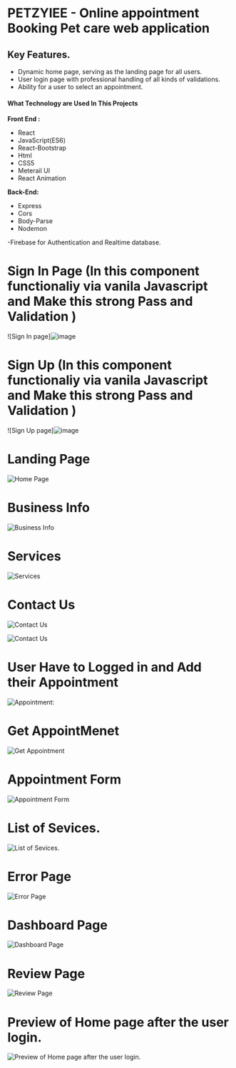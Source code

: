 
# PETZYIEE - Online appointment Booking Pet care web application 


## Key Features.
- Dynamic home page, serving as the landing page for all users.
- User login page with professional handling of all kinds of validations.
- Ability for a user to select an appointment.

#### What Technology are Used In This Projects

**Front End :** 
- React
- JavaScript(ES6)
- React-Bootstrap
- Html
- CSS5
- Meterail UI
- React Animation

**Back-End:** 
- Express
- Cors
- Body-Parse
- Nodemon
  
-Firebase for Authentication and Realtime database.
 
# Sign In Page (In this component functionaliy via vanila Javascript and Make this strong Pass and Validation )
![Sign In page]![image](https://github.com/anushreesshetty/petzyiee---MERN/assets/118381716/42483d25-856d-4efd-bd58-945d886c047e)


# Sign Up (In this component functionaliy via vanila Javascript and Make this strong Pass and Validation )
![Sign Up page]![image](https://github.com/anushreesshetty/petzyiee---MERN/assets/118381716/540f9bf2-f902-4b04-aa3e-a2aaf73c4e4a)

# Landing Page
![Home Page](https://github.com/anushreesshetty/petzyiee---MERN/assets/118381716/fc4bd7be-28c2-4821-b1fb-96ea3553e8c2)

# Business Info
![Business Info](https://github.com/anushreesshetty/petzyiee---MERN/assets/118381716/4c20d848-28ef-45fa-8c56-72eedc59b047)

# Services
![Services](https://github.com/anushreesshetty/petzyiee---MERN/assets/118381716/5794b80e-f9f1-4538-98d3-aff87168f85a)


# Contact Us
![Contact Us](https://github.com/anushreesshetty/petzyiee---MERN/assets/118381716/8e6bbc9c-7f1d-4e8a-9f25-08291972c956)

![Contact Us](https://github.com/anushreesshetty/petzyiee---MERN/assets/118381716/5686cf8e-1f97-465b-ac95-d85a9f8d1c97)

# User Have to Logged in and Add their Appointment
![Appointment:](https://github.com/anushreesshetty/petzyiee---MERN/assets/118381716/65542ba5-adbe-4855-8488-70f86ec0f57e)

# Get AppointMenet
![Get Appointment](https://github.com/anushreesshetty/petzyiee---MERN/assets/118381716/b05e9dbc-c67b-45f2-a5d3-cbc2d275e677)

# Appointment Form
![Appointment Form](https://github.com/anushreesshetty/petzyiee---MERN/assets/118381716/66adc6c4-8d5d-43cb-a258-55acd9ceed9f)

# List of Sevices.
![List of Sevices.](https://github.com/anushreesshetty/petzyiee---MERN/assets/118381716/284a147b-14f7-4750-8670-484a2dd91425)

# Error Page
![Error Page](https://github.com/anushreesshetty/petzyiee---MERN/assets/118381716/ba44f092-89ae-4508-94de-78793635f56c)

# Dashboard Page
![Dashboard Page](https://github.com/anushreesshetty/petzyiee---MERN/assets/118381716/57c954b6-9c7a-41fb-9dd9-a2dd21967095)

# Review Page 
![Review Page ](https://github.com/anushreesshetty/petzyiee---MERN/assets/118381716/20724f00-a37e-418e-a4ac-5fcacf9cfc0d)

# Preview of Home page after the user login.
![Preview of Home page after the user login.](https://github.com/anushreesshetty/petzyiee---MERN/assets/118381716/830e3f28-3c48-4953-bc51-365e3c8dbdb9)

